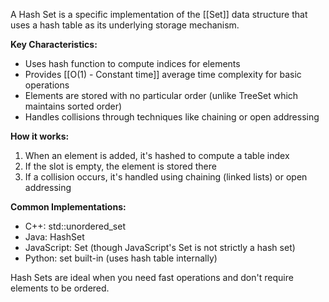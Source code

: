 A Hash Set is a specific implementation of the [[Set]] data structure that uses a hash table as its underlying storage mechanism.

**Key Characteristics:**
- Uses hash function to compute indices for elements
- Provides [[O(1) - Constant time]] average time complexity for basic operations
- Elements are stored with no particular order (unlike TreeSet which maintains sorted order)
- Handles collisions through techniques like chaining or open addressing

**How it works:**
1. When an element is added, it's hashed to compute a table index
2. If the slot is empty, the element is stored there
3. If a collision occurs, it's handled using chaining (linked lists) or open addressing

**Common Implementations:**
- C++: std::unordered_set<int>
- Java: HashSet<Integer>
- JavaScript: Set (though JavaScript's Set is not strictly a hash set)
- Python: set built-in (uses hash table internally)

Hash Sets are ideal when you need fast operations and don't require elements to be ordered.